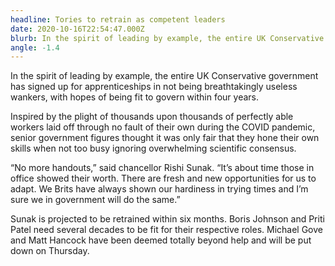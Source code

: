 ```yaml
---
headline: Tories to retrain as competent leaders
date: 2020-10-16T22:54:47.000Z
blurb: In the spirit of leading by example, the entire UK Conservative government has signed up for apprenticeships in not being breathtakingly useless wankers, with hopes of being fit to govern within four years.
angle: -1.4
---
```


In the spirit of leading by example, the entire UK Conservative government has signed up for apprenticeships in not being breathtakingly useless wankers, with hopes of being fit to govern within four years.

Inspired by the plight of thousands upon thousands of perfectly able workers laid off through no fault of their own during the COVID pandemic, senior government figures thought it was only fair that they hone their own skills when not too busy ignoring overwhelming scientific consensus.

“No more handouts,” said chancellor Rishi Sunak. “It’s about time those in office showed their worth. There are fresh and new opportunities for us to adapt. We Brits have always shown our hardiness in trying times and I’m sure we in government will do the same.”

Sunak is projected to be retrained within six months. Boris Johnson and Priti Patel need several decades to be fit for their respective roles. Michael Gove and Matt Hancock have been deemed totally beyond help and will be put down on Thursday.
